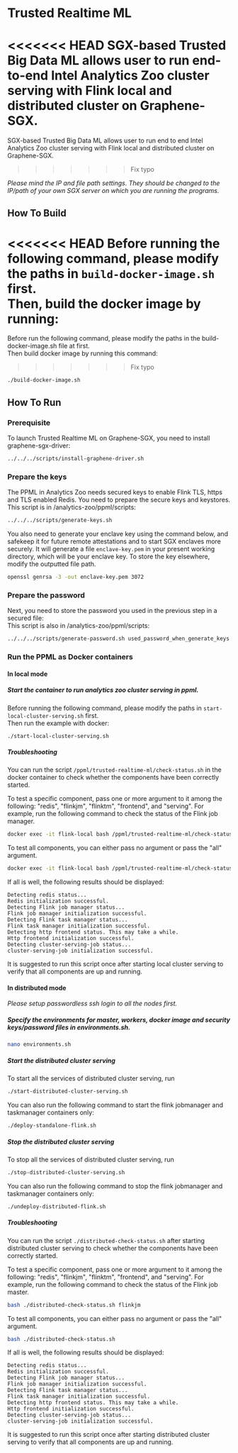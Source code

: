 # Trusted Realtime ML
<<<<<<< HEAD
SGX-based Trusted Big Data ML allows user to run end-to-end Intel Analytics Zoo cluster serving with Flink local and distributed cluster on Graphene-SGX.
=======
SGX-based Trusted Big Data ML allows user to run end to end Intel Analytics Zoo cluster serving with Flink local and distributed cluster on Graphene-SGX.
>>>>>>> Fix typo

*Please mind the IP and file path settings. They should be changed to the IP/path of your own SGX server on which you are running the programs.*

## How To Build
<<<<<<< HEAD
Before running the following command, please modify the paths in `build-docker-image.sh` first. <br>
Then, build the docker image by running: <br>
=======
Before run the following command, please modify the paths in the build-docker-image.sh file at first. <br>
Then build docker image by running this command: <br>
>>>>>>> Fix typo
```bash
./build-docker-image.sh
```

## How To Run
### Prerequisite
To launch Trusted Realtime ML on Graphene-SGX, you need to install graphene-sgx-driver:
```bash
../../../scripts/install-graphene-driver.sh
```

### Prepare the keys
The PPML in Analytics Zoo needs secured keys to enable Flink TLS, https and TLS enabled Redis. You need to prepare the secure keys and keystores. <br>
This script is in /analytics-zoo/ppml/scripts: <br>
```bash
../../../scripts/generate-keys.sh
```
You also need to generate your enclave key using the command below, and safekeep it for future remote attestations and to start SGX enclaves more securely.
It will generate a file `enclave-key.pem` in your present working directory, which will be your enclave key. To store the key elsewhere, modify the outputted file path.
```bash
openssl genrsa -3 -out enclave-key.pem 3072
```
### Prepare the password
Next, you need to store the password you used in the previous step in a secured file: <br>
This script is also in /analytics-zoo/ppml/scripts: <br>
```bash
../../../scripts/generate-password.sh used_password_when_generate_keys
```

### Run the PPML as Docker containers
#### In local mode
##### Start the container to run analytics zoo cluster serving in ppml.
Before running the following command, please modify the paths in `start-local-cluster-serving.sh` first. <br>
Then run the example with docker: <br>
```bash
./start-local-cluster-serving.sh
```
##### Troubleshooting
You can run the script `/ppml/trusted-realtime-ml/check-status.sh` in the docker container to check whether the components have been correctly started.

To test a specific component, pass one or more argument to it among the following:
"redis", "flinkjm", "flinktm", "frontend", and "serving". For example, run the following command to check the status of the Flink job manager.

```bash
docker exec -it flink-local bash /ppml/trusted-realtime-ml/check-status.sh flinkjm
```

To test all components, you can either pass no argument or pass the "all" argument.

```bash
docker exec -it flink-local bash /ppml/trusted-realtime-ml/check-status.sh
```
If all is well, the following results should be displayed:

```
Detecting redis status...
Redis initialization successful.
Detecting Flink job manager status...
Flink job manager initialization successful.
Detecting Flink task manager status...
Flink task manager initialization successful.
Detecting http frontend status. This may take a while.
Http frontend initialization successful.
Detecting cluster-serving-job status...
cluster-serving-job initialization successful.
```

It is suggested to run this script once after starting local cluster serving to verify that all components are up and running.


#### In distributed mode
*Please setup passwordless ssh login to all the nodes first.*
##### Specify the environments for master, workers, docker image and security keys/password files in environments.sh.
```bash
nano environments.sh
```
##### Start the distributed cluster serving
To start all the services of distributed cluster serving, run
```bash
./start-distributed-cluster-serving.sh
```
You can also run the following command to start the flink jobmanager and taskmanager containers only:
```bash
./deploy-standalone-flink.sh
```
##### Stop the distributed cluster serving
To stop all the services of distributed cluster serving, run
```bash
./stop-distributed-cluster-serving.sh
```
You can also run the following command to stop the flink jobmanager and taskmanager containers only:
```bash
./undeploy-distributed-flink.sh
```

##### Troubleshooting
You can run the script `./distributed-check-status.sh` after starting distributed cluster serving to check whether the components have been correctly started.

To test a specific component, pass one or more argument to it among the following:
"redis", "flinkjm", "flinktm", "frontend", and "serving". For example, run the following command to check the status of the Flink job master.

```bash
bash ./distributed-check-status.sh flinkjm
```

To test all components, you can either pass no argument or pass the "all" argument.

```bash
bash ./distributed-check-status.sh
```
If all is well, the following results should be displayed:

```
Detecting redis status...
Redis initialization successful.
Detecting Flink job manager status...
Flink job manager initialization successful.
Detecting Flink task manager status...
Flink task manager initialization successful.
Detecting http frontend status. This may take a while.
Http frontend initialization successful.
Detecting cluster-serving-job status...
cluster-serving-job initialization successful.
```

It is suggested to run this script once after starting distributed cluster serving to verify that all components are up and running.
